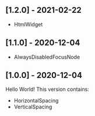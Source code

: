 ## [1.2.0] - 2021-02-22

- HtmlWidget
## [1.1.0] - 2020-12-04

- AlwaysDisabledFocusNode
## [1.0.0] - 2020-12-04

Hello World! This version contains:
- HorizontalSpacing
- VerticalSpacing

